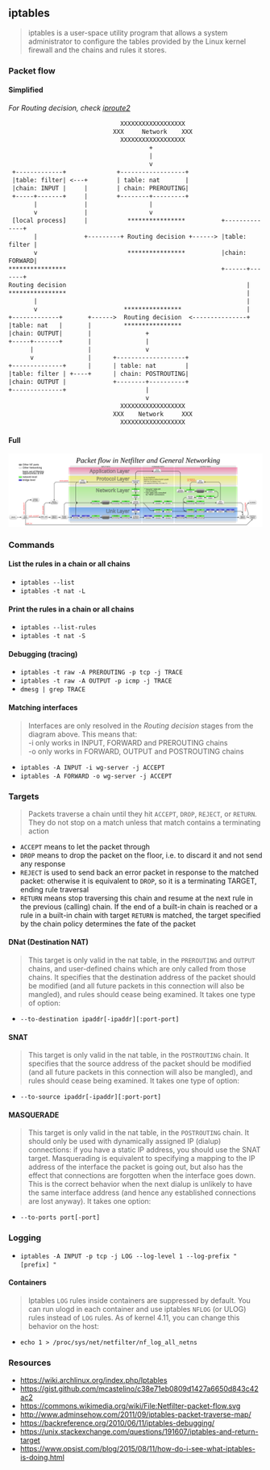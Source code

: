 ## iptables

> iptables is a user-space utility program that allows a system administrator to configure the tables provided by the Linux kernel firewall and the chains and rules it stores.

### Packet flow

#### Simplified

_For Routing decision, check [iproute2](./iproute2.md)_

```
                               XXXXXXXXXXXXXXXXXX
                             XXX     Network    XXX
                               XXXXXXXXXXXXXXXXXX
                                       +
                                       |
                                       v
 +-------------+              +------------------+
 |table: filter| <---+        | table: nat       |
 |chain: INPUT |     |        | chain: PREROUTING|
 +-----+-------+     |        +--------+---------+
       |             |                 |
       v             |                 v
 [local process]     |           ****************          +--------------+
       |             +---------+ Routing decision +------> |table: filter |
       v                         ****************          |chain: FORWARD|
****************                                           +------+-------+
Routing decision                                                  |
****************                                                  |
       |                                                          |
       v                        ****************                  |
+-------------+       +------>  Routing decision  <---------------+
|table: nat   |       |         ****************
|chain: OUTPUT|       |               +
+-----+-------+       |               |
      |               |               v
      v               |      +-------------------+
+--------------+      |      | table: nat        |
|table: filter | +----+      | chain: POSTROUTING|
|chain: OUTPUT |             +--------+----------+
+--------------+                      |
                                      v
                               XXXXXXXXXXXXXXXXXX
                             XXX    Network     XXX
                               XXXXXXXXXXXXXXXXXX
```

#### Full

![](Netfilter-packet-flow.svg)

### Commands

#### List the rules in a chain or all chains

- `iptables --list`
- `iptables -t nat -L`

#### Print the rules in a chain or all chains

- `iptables --list-rules`
- `iptables -t nat -S`

#### Debugging (tracing)

- `iptables -t raw -A PREROUTING -p tcp -j TRACE`
- `iptables -t raw -A OUTPUT -p icmp -j TRACE`
- `dmesg | grep TRACE`

#### Matching interfaces

> Interfaces are only resolved in the _Routing decision_ stages from the diagram above.
> This means that: \
> -i only works in INPUT, FORWARD and PREROUTING chains \
> -o only works in FORWARD, OUTPUT and POSTROUTING chains

- `iptables -A INPUT -i wg-server -j ACCEPT`
- `iptables -A FORWARD -o wg-server -j ACCEPT`

### Targets

> Packets traverse a chain until they hit `ACCEPT`, `DROP`, `REJECT`, or `RETURN`. They do not stop on a match unless that match contains a terminating action

- `ACCEPT` means to let the packet through
- `DROP` means to drop the packet on the floor, i.e. to discard it and not send any response
- `REJECT` is used to send back an error packet in response to the matched packet: otherwise it is equivalent to `DROP`, so it is a terminating TARGET, ending rule traversal
- `RETURN` means stop traversing this chain and resume at the next rule in the previous (calling) chain. If the end of a built-in chain is reached or a rule in a built-in chain with target `RETURN` is matched, the target specified by the chain policy determines the fate of the packet

#### DNat (Destination NAT)

> This target is only valid in the nat table, in the `PREROUTING` and `OUTPUT` chains, and user-defined chains which are only called from those chains. It specifies that the destination address of the packet should be modified (and all future packets in this connection will also be mangled), and rules should cease being examined. It takes one type of option:

- `--to-destination ipaddr[-ipaddr][:port-port]`

#### SNAT

> This target is only valid in the nat table, in the `POSTROUTING` chain. It specifies that the source address of the packet should be modified (and all future packets in this connection will also be mangled), and rules should cease being examined. It takes one type of option:

- `--to-source ipaddr[-ipaddr][:port-port]`

#### MASQUERADE

> This target is only valid in the nat table, in the `POSTROUTING` chain. It should only be used with dynamically assigned IP (dialup) connections: if you have a static IP address, you should use the SNAT target. Masquerading is equivalent to specifying a mapping to the IP address of the interface the packet is going out, but also has the effect that connections are forgotten when the interface goes down. This is the correct behavior when the next dialup is unlikely to have the same interface address (and hence any established connections are lost anyway). It takes one option:

- `--to-ports port[-port]`

### Logging

- `iptables -A INPUT -p tcp -j LOG --log-level 1 --log-prefix "[prefix] "`

#### Containers

> Iptables `LOG` rules inside containers are suppressed by default. You can run ulogd in each container and use iptables `NFLOG` (or ULOG) rules instead of `LOG` rules. As of kernel 4.11, you can change this behavior on the host:

- `echo 1 > /proc/sys/net/netfilter/nf_log_all_netns`

### Resources

- https://wiki.archlinux.org/index.php/Iptables
- https://gist.github.com/mcastelino/c38e71eb0809d1427a6650d843c42ac2
- https://commons.wikimedia.org/wiki/File:Netfilter-packet-flow.svg
- http://www.adminsehow.com/2011/09/iptables-packet-traverse-map/
- https://backreference.org/2010/06/11/iptables-debugging/
- https://unix.stackexchange.com/questions/191607/iptables-and-return-target
- https://www.opsist.com/blog/2015/08/11/how-do-i-see-what-iptables-is-doing.html
